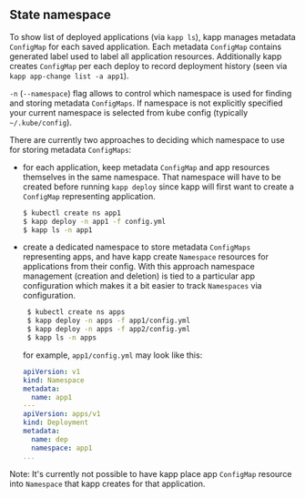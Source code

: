 ## State namespace

To show list of deployed applications (via `kapp ls`), kapp manages metadata `ConfigMap` for each saved application. Each metadata `ConfigMap` contains generated label used to label all application resources. Additionally kapp creates `ConfigMap` per each deploy to record deployment history (seen via `kapp app-change list -a app1`).

`-n` (`--namespace`) flag allows to control which namespace is used for finding and storing metadata `ConfigMaps`. If namespace is not explicitly specified your current namespace is selected from kube config (typically `~/.kube/config`).

There are currently two approaches to deciding which namespace to use for storing metadata `ConfigMaps`:

- for each application, keep metadata `ConfigMap` and app resources themselves in the same namespace. That namespace will have to be created before running `kapp deploy` since kapp will first want to create a `ConfigMap` representing application.

    ```bash
    $ kubectl create ns app1
    $ kapp deploy -n app1 -f config.yml
    $ kapp ls -n app1
    ```

- create a dedicated namespace to store metadata `ConfigMaps` representing apps, and have kapp create `Namespace` resources for applications from their config. With this approach namespace management (creation and deletion) is tied to a particular app configuration which makes it a bit easier to track `Namespaces` via configuration.

   ```bash
    $ kubectl create ns apps
    $ kapp deploy -n apps -f app1/config.yml
    $ kapp deploy -n apps -f app2/config.yml
    $ kapp ls -n apps
    ```

    for example, `app1/config.yml` may look like this:

    ```yaml
    apiVersion: v1
    kind: Namespace
    metadata:
      name: app1
    ---
    apiVersion: apps/v1
    kind: Deployment
    metadata:
      name: dep
      namespace: app1
    ...
    ```

Note: It's currently not possible to have kapp place app `ConfigMap` resource into `Namespace` that kapp creates for that application.
